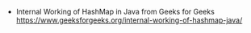 - Internal Working of HashMap in Java from Geeks for Geeks
https://www.geeksforgeeks.org/internal-working-of-hashmap-java/
